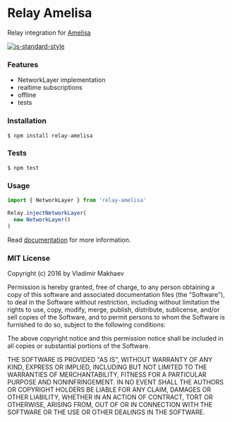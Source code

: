 # Relay Amelisa

Relay integration for [Amelisa](https://github.com/amelisa/amelisa)

[![js-standard-style](https://cdn.rawgit.com/feross/standard/master/badge.svg)](https://github.com/feross/standard)

### Features

- NetworkLayer implementation
- realtime subscriptions
- offline
- tests

### Installation

```
$ npm install relay-amelisa
```

### Tests

```
$ npm test
```

### Usage

```js
import { NetworkLayer } from 'relay-amelisa'

Relay.injectNetworkLayer(
  new NetworkLayer()
)
```

Read [documentation](http://amelisajs.com/docs/relay) for more information.

### MIT License
Copyright (c) 2016 by Vladimir Makhaev

Permission is hereby granted, free of charge, to any person obtaining a copy
of this software and associated documentation files (the "Software"), to deal
in the Software without restriction, including without limitation the rights
to use, copy, modify, merge, publish, distribute, sublicense, and/or sell
copies of the Software, and to permit persons to whom the Software is
furnished to do so, subject to the following conditions:

The above copyright notice and this permission notice shall be included in
all copies or substantial portions of the Software.

THE SOFTWARE IS PROVIDED "AS IS", WITHOUT WARRANTY OF ANY KIND, EXPRESS OR
IMPLIED, INCLUDING BUT NOT LIMITED TO THE WARRANTIES OF MERCHANTABILITY,
FITNESS FOR A PARTICULAR PURPOSE AND NONINFRINGEMENT. IN NO EVENT SHALL THE
AUTHORS OR COPYRIGHT HOLDERS BE LIABLE FOR ANY CLAIM, DAMAGES OR OTHER
LIABILITY, WHETHER IN AN ACTION OF CONTRACT, TORT OR OTHERWISE, ARISING FROM,
OUT OF OR IN CONNECTION WITH THE SOFTWARE OR THE USE OR OTHER DEALINGS IN
THE SOFTWARE.
